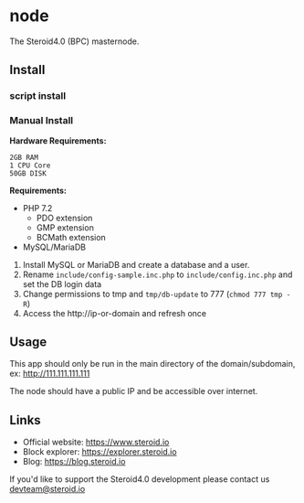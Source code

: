 # node

The Steroid4.0 (BPC) masternode.

## Install
### script install



### Manual Install
**Hardware Requirements:**
```
2GB RAM
1 CPU Core
50GB DISK
```
**Requirements:**

- PHP 7.2
  - PDO extension
  - GMP extension
  - BCMath extension
- MySQL/MariaDB

1. Install MySQL or MariaDB and create a database and a user.
2. Rename `include/config-sample.inc.php` to  `include/config.inc.php` and set the DB login data
3. Change permissions to tmp and `tmp/db-update` to 777 (`chmod 777 tmp -R`)
4. Access the http://ip-or-domain and refresh once

## Usage

This app should only be run in the main directory of the domain/subdomain, ex: http://111.111.111.111

The node should have a public IP and be accessible over internet.

## Links

- Official website: https://www.steroid.io
- Block explorer: https://explorer.steroid.io
- Blog: https://blog.steroid.io

If you'd like to support the Steroid4.0 development please contact us
devteam@steroid.io
